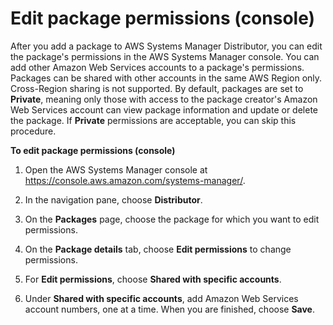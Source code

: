 # Edit package permissions \(console\)<a name="distributor-working-with-packages-ep"></a>

After you add a package to AWS Systems Manager Distributor, you can edit the package's permissions in the AWS Systems Manager console\. You can add other Amazon Web Services accounts to a package's permissions\. Packages can be shared with other accounts in the same AWS Region only\. Cross\-Region sharing is not supported\. By default, packages are set to **Private**, meaning only those with access to the package creator's Amazon Web Services account can view package information and update or delete the package\. If **Private** permissions are acceptable, you can skip this procedure\.

**To edit package permissions \(console\)**

1. Open the AWS Systems Manager console at [https://console\.aws\.amazon\.com/systems\-manager/](https://console.aws.amazon.com/systems-manager/)\.

1. In the navigation pane, choose **Distributor**\.

1. On the **Packages** page, choose the package for which you want to edit permissions\.

1. On the **Package details** tab, choose **Edit permissions** to change permissions\.

1. For **Edit permissions**, choose **Shared with specific accounts**\.

1. Under **Shared with specific accounts**, add Amazon Web Services account numbers, one at a time\. When you are finished, choose **Save**\.